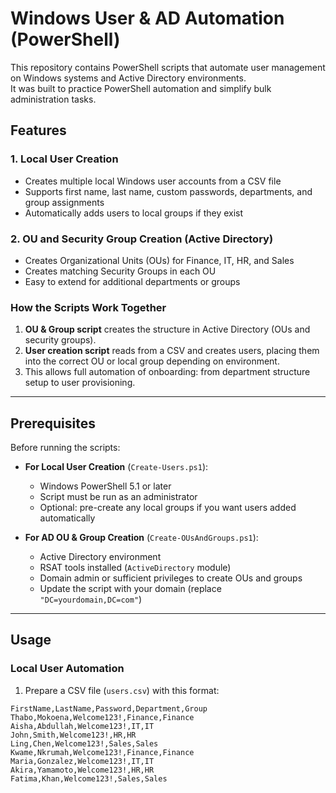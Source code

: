 # Windows User & AD Automation (PowerShell)

This repository contains PowerShell scripts that automate user management on Windows systems and Active Directory environments.  
It was built to practice PowerShell automation and simplify bulk administration tasks.

## Features

### 1. Local User Creation
- Creates multiple local Windows user accounts from a CSV file  
- Supports first name, last name, custom passwords, departments, and group assignments  
- Automatically adds users to local groups if they exist  

### 2. OU and Security Group Creation (Active Directory)
- Creates Organizational Units (OUs) for Finance, IT, HR, and Sales  
- Creates matching Security Groups in each OU  
- Easy to extend for additional departments or groups  

### How the Scripts Work Together
1. **OU & Group script** creates the structure in Active Directory (OUs and security groups).  
2. **User creation script** reads from a CSV and creates users, placing them into the correct OU or local group depending on environment.  
3. This allows full automation of onboarding: from department structure setup to user provisioning.

---

## Prerequisites

Before running the scripts:

- **For Local User Creation** (`Create-Users.ps1`):  
  - Windows PowerShell 5.1 or later  
  - Script must be run as an administrator  
  - Optional: pre-create any local groups if you want users added automatically  

- **For AD OU & Group Creation** (`Create-OUsAndGroups.ps1`):  
  - Active Directory environment  
  - RSAT tools installed (`ActiveDirectory` module)  
  - Domain admin or sufficient privileges to create OUs and groups  
  - Update the script with your domain (replace `"DC=yourdomain,DC=com"`)

---

## Usage

### Local User Automation
1. Prepare a CSV file (`users.csv`) with this format:

```csv
FirstName,LastName,Password,Department,Group
Thabo,Mokoena,Welcome123!,Finance,Finance
Aisha,Abdullah,Welcome123!,IT,IT
John,Smith,Welcome123!,HR,HR
Ling,Chen,Welcome123!,Sales,Sales
Kwame,Nkrumah,Welcome123!,Finance,Finance
Maria,Gonzalez,Welcome123!,IT,IT
Akira,Yamamoto,Welcome123!,HR,HR
Fatima,Khan,Welcome123!,Sales,Sales
